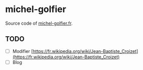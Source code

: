 # michel-golfier

Source code of [michel-golfier.fr](https://www.michel-golfier.fr).

## TODO

- [ ] Modifier [https://fr.wikipedia.org/wiki/Jean-Baptiste_Croizet](https://fr.wikipedia.org/wiki/Jean-Baptiste_Croizet)
- [ ] Blog
